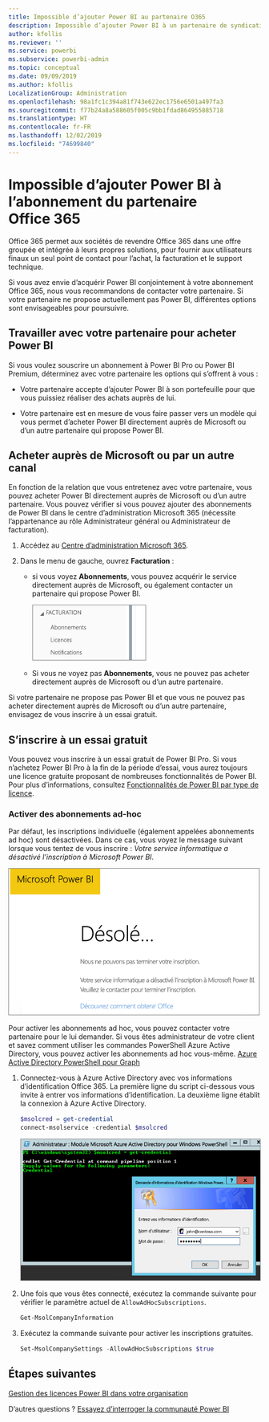 ```yaml
---
title: Impossible d’ajouter Power BI au partenaire O365
description: Impossible d’ajouter Power BI à un partenaire de syndication Office 365. Le modèle syndiqué est un modèle d’achat utilisé par Office 365.
author: kfollis
ms.reviewer: ''
ms.service: powerbi
ms.subservice: powerbi-admin
ms.topic: conceptual
ms.date: 09/09/2019
ms.author: kfollis
LocalizationGroup: Administration
ms.openlocfilehash: 98a1fc1c394a81f743e622ec1756e6501a497fa3
ms.sourcegitcommit: f77b24a8a588605f005c9bb1fdad864955885718
ms.translationtype: HT
ms.contentlocale: fr-FR
ms.lasthandoff: 12/02/2019
ms.locfileid: "74699840"
---
```

# <a name="unable-to-add-power-bi-to-office-365-partner-subscription"></a>Impossible d’ajouter Power BI à l’abonnement du partenaire Office 365

Office 365 permet aux sociétés de revendre Office 365 dans une offre groupée et intégrée à leurs propres solutions, pour fournir aux utilisateurs finaux un seul point de contact pour l’achat, la facturation et le support technique.

Si vous avez envie d’acquérir Power BI conjointement à votre abonnement Office 365, nous vous recommandons de contacter votre partenaire. Si votre partenaire ne propose actuellement pas Power BI, différentes options sont envisageables pour poursuivre.

## <a name="work-with-your-partner-to-purchase-power-bi"></a>Travailler avec votre partenaire pour acheter Power BI

Si vous voulez souscrire un abonnement à Power BI Pro ou Power BI Premium, déterminez avec votre partenaire les options qui s’offrent à vous :

* Votre partenaire accepte d’ajouter Power BI à son portefeuille pour que vous puissiez réaliser des achats auprès de lui.

* Votre partenaire est en mesure de vous faire passer vers un modèle qui vous permet d’acheter Power BI directement auprès de Microsoft ou d’un autre partenaire qui propose Power BI.

## <a name="purchase-from-microsoft-or-another-channel"></a>Acheter auprès de Microsoft ou par un autre canal

En fonction de la relation que vous entretenez avec votre partenaire, vous pouvez acheter Power BI directement auprès de Microsoft ou d’un autre partenaire. Vous pouvez vérifier si vous pouvez ajouter des abonnements de Power BI dans le centre d’administration Microsoft 365 (nécessite l’appartenance au rôle Administrateur général ou Administrateur de facturation).

1. Accédez au [Centre d’administration Microsoft 365](https://admin.microsoft.com/AdminPortal/Home#/homepage).

1. Dans le menu de gauche, ouvrez **Facturation** :

    * si vous voyez **Abonnements**, vous pouvez acquérir le service directement auprès de Microsoft, ou également contacter un partenaire qui propose Power BI.

        ![Facturation avec des abonnements](media/service-admin-syndication-partner/billingsub.png)

    * Si vous ne voyez pas **Abonnements**, vous ne pouvez pas acheter directement auprès de Microsoft ou d’un autre partenaire.

Si votre partenaire ne propose pas Power BI et que vous ne pouvez pas acheter directement auprès de Microsoft ou d’un autre partenaire, envisagez de vous inscrire à un essai gratuit.

## <a name="sign-up-for-a-free-trial"></a>S’inscrire à un essai gratuit

Vous pouvez vous inscrire à un essai gratuit de Power BI Pro. Si vous n’achetez Power BI Pro à la fin de la période d’essai, vous aurez toujours une licence gratuite proposant de nombreuses fonctionnalités de Power BI. Pour plus d’informations, consultez [Fonctionnalités de Power BI par type de licence](service-features-license-type.md).

### <a name="enable-ad-hoc-subscriptions"></a>Activer des abonnements ad-hoc

Par défaut, les inscriptions individuelle (également appelées abonnements ad hoc) sont désactivées. Dans ce cas, vous voyez le message suivant lorsque vous tentez de vous inscrire : *Votre service informatique a désactivé l’inscription à Microsoft Power BI*.

![Image Désolé](media/service-admin-syndication-partner/sorry.png)

Pour activer les abonnements ad hoc, vous pouvez contacter votre partenaire pour le lui demander. Si vous êtes administrateur de votre client et savez comment utiliser les commandes PowerShell Azure Active Directory, vous pouvez activer les abonnements ad hoc vous-même. [ Azure Active Directory PowerShell pour Graph](/powershell/azure/active-directory/install-adv2/)

1. Connectez-vous à Azure Active Directory avec vos informations d’identification Office 365. La première ligne du script ci-dessous vous invite à entrer vos informations d’identification. La deuxième ligne établit la connexion à Azure Active Directory.

    ```powershell
    $msolcred = get-credential
    connect-msolservice -credential $msolcred
    ```

    ![Entrez vos informations d’identification](media/service-admin-syndication-partner/aad-signin.png)

1. Une fois que vous êtes connecté, exécutez la commande suivante pour vérifier le paramètre actuel de `AllowAdHocSubscriptions`.

    ```powershell
    Get-MsolCompanyInformation
    ```

1. Exécutez la commande suivante pour activer les inscriptions gratuites.

    ```powershell
    Set-MsolCompanySettings -AllowAdHocSubscriptions $true
    ```

## <a name="next-steps"></a>Étapes suivantes

[Gestion des licences Power BI dans votre organisation](service-admin-licensing-organization.md)

D’autres questions ? [Essayez d’interroger la communauté Power BI](https://community.powerbi.com/)